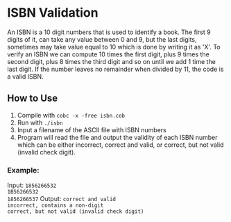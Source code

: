 # ISBN Validation
An ISBN is a 10 digit numbers that is used to identify a book. The first 9 digits of it, can take any value between 0 and 9, but the last digits, sometimes may take value equal to 10 which is done by writing it as 'X'. To verify an ISBN we can compute 10 times the first digit, plus 9 times the second digit, plus 8 times the third digit and so on until we add 1 time the last digit. If the number leaves no remainder when divided by 11, the code is a valid ISBN.

## How to Use
1. Compile with ```cobc -x -free isbn.cob```
2. Run with ```./isbn```
3. Input a filename of the ASCII file with ISBN numbers
4. Program will read the file and output the validity of each ISBN number which can be either incorrect, correct and valid, or correct, but not valid (invalid check digit).

### **Example:**
Input: 
```1856266532``` \
```1B56266532``` \
```1856266537``` 
Output: 
```correct and valid``` \
```incorrect, contains a non-digit``` \
```correct, but not valid (invalid check digit)```
